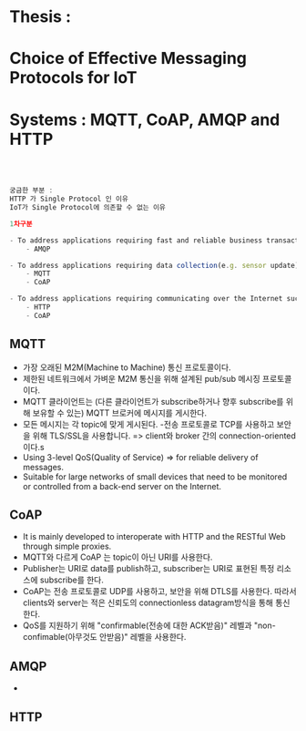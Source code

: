 # Thesis :

# Choice of Effective Messaging Protocols for IoT

# Systems : MQTT, CoAP, AMQP and HTTP

<br /><br />

```Javascript
궁금한 부분 :
HTTP 가 Single Protocol 인 이유
IoT가 Single Protocol에 의존할 수 없는 이유
```

```Javascript
1차구분

- To address applications requiring fast and reliable business transactions
    - AMQP

- To address applications requiring data collection(e.g. sensor update) in constrained network
    - MQTT
    - CoAP

- To address applications requiring communicating over the Internet such as RESTful client/server
    - HTTP
    - CoAP
```

## MQTT

- 가장 오래된 M2M(Machine to Machine) 통신 프로토콜이다.
- 제한된 네트워크에서 가벼운 M2M 통신을 위해 설계된 pub/sub 메시징 프로토콜이다.
- MQTT 클라이언트는 (다른 클라이언트가 subscribe하거나 향후 subscribe를 위해 보유할 수 있는) MQTT 브로커에 메시지를 게시한다.
- 모든 메시지는 각 topic에 맞게 게시된다. -전송 프로토콜로 TCP를 사용하고 보안을 위해 TLS/SSL을 사용합니다. => client와 broker 간의 connection-oriented이다.s
- Using 3-level QoS(Quality of Service) => for reliable delivery of messages.
- Suitable for large networks of small devices that need to be monitored or controlled from a back-end server on the Internet.

## CoAP

- It is mainly developed to interoperate with HTTP and the RESTful Web through simple proxies.
- MQTT와 다르게 CoAP 는 topic이 아닌 URI를 사용한다.
- Publisher는 URI로 data를 publish하고, subscriber는 URI로 표현된 특정 리소스에 subscribe를 한다.
- CoAP는 전송 프로토콜로 UDP를 사용하고, 보안을 위해 DTLS를 사용한다. 따라서 clients와 server는 적은 신뢰도의 connectionless datagram방식을 통해 통신한다.
- QoS를 지원하기 위해 "confirmable(전송에 대한 ACK받음)" 레벨과 "non-confimable(아무것도 안받음)" 레벨을 사용한다.

## AMQP

-

## HTTP
